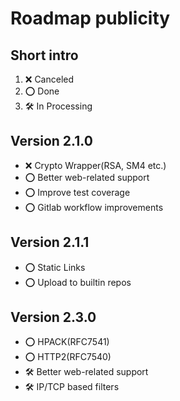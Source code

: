 # Roadmap publicity

## Short intro

1. ❌ Canceled
2. ⭕️ Done
3. 🛠️ In Processing

## Version 2.1.0

- ❌ Crypto Wrapper(RSA, SM4 etc.)
- ⭕️ Better web-related support
- ⭕️ Improve test coverage
- ⭕️ Gitlab workflow improvements

## Version 2.1.1

- ⭕️ Static Links
- ⭕️ Upload to builtin repos

## Version 2.3.0

- ⭕️ HPACK(RFC7541)
- ⭕️ HTTP2(RFC7540)
- 🛠️ Better web-related support
- 🛠️ IP/TCP based filters
